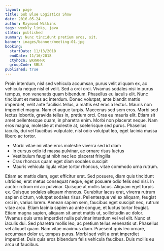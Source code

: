 ```yaml
---
layout: page
title: Sub Blue Logistics Show
date: 2016-05-24
author: Raymond Wilkins
tags: weekly links, java
status: published
summary: Nunc tincidunt pretium eros, sit.
banner: images/banner/meeting-01.jpg
booking:
  startDate: 11/13/2018
  endDate: 11/16/2018
  ctyhocn: BKRAPHX
  groupCode: SBLS
published: true
---
```

Proin interdum, nisl sed vehicula accumsan, purus velit aliquam ex, ac vehicula neque nisl et velit. Sed a orci orci. Vivamus sodales nisi in purus tempus, non venenatis quam bibendum. Phasellus eu iaculis elit. Nunc tincidunt et metus ac interdum. Donec volutpat, ante blandit mattis imperdiet, velit ante facilisis tellus, a mattis est eros a lectus. Mauris non imperdiet magna. Nam et augue turpis. Maecenas sed sem eros. Morbi sed lectus lobortis, gravida tellus in, pretium orci. Cras eu mauris elit. Etiam sit amet pellentesque quam, in pharetra enim. Morbi non placerat neque. Nam eros magna, molestie at molestie at, scelerisque sed purus. Phasellus iaculis, dui vel faucibus vulputate, nisl odio volutpat leo, eget lacinia massa libero ac tortor.

* Morbi vitae mi vitae eros molestie viverra sed id diam
* In cursus odio id massa pulvinar, ac ornare risus luctus
* Vestibulum feugiat nibh nec leo placerat fringilla
* Cras rhoncus quam eget diam sodales suscipit
* Mauris vehicula ligula vitae tortor rhoncus, vitae commodo urna rutrum.

Etiam ac mattis diam, eget efficitur erat. Sed posuere, diam quis tincidunt ultricies, erat metus consequat neque, eget posuere odio felis sed nisi. In auctor rutrum mi ac pulvinar. Quisque at mollis lacus. Aliquam eget turpis ex. Quisque sodales aliquam rhoncus. Curabitur lacus erat, viverra rutrum sapien dictum, volutpat sodales risus. Pellentesque vel ex aliquam, feugiat orci in, varius lorem. Aenean sapien sem, faucibus eget suscipit nec, rutrum vitae arcu.
Etiam lacinia sapien ac ante congue, et luctus tortor feugiat. Etiam magna sapien, aliquam sit amet mattis ut, sollicitudin ac dolor. Vivamus quis urna imperdiet nulla pulvinar interdum vel vel elit. Nunc et iaculis dui. Sed pharetra mollis leo, ac pretium tellus venenatis ut. Phasellus vel aliquet quam. Nam vitae maximus diam. Praesent quis leo ornare, accumsan dolor ut, tempus purus. Morbi sed velit a erat imperdiet imperdiet. Duis quis eros bibendum felis vehicula faucibus. Duis mollis eu arcu ut faucibus.
